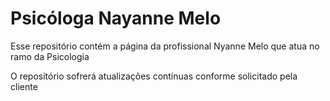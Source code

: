 # Psicóloga Nayanne Melo

Esse repositório contém a página da profissional Nyanne Melo que atua no ramo da Psicologia

O repositório sofrerá atualizações contínuas conforme solicitado pela cliente
